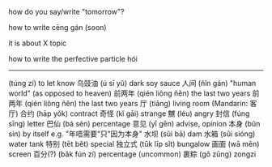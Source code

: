 
how do you say/write "tomorrow"?

how to write cēng gán (soon)

it is about X topic

how to write the perfective particle hói

---

(túng zí) to let know
乌豉油 (ú sī yǔ) dark soy sauce
人间 (ñǐn gán) "human world" (as opposed to heaven) 
前两年 (qién liông ñěn) the last two years
前两年 (qién liông ñěn) the last two years
厅 (tiāng) living room (Mandarin: 客厅)
合约 (hāp yǒk) contract
奇怪 (kǐ gāi) strange
嬲 (léu) angry
封信 (fúng sīng) letter
巴仙 (bá sén) percentage
意见 (yî gēn) advise, opinion
本身 (bûn sín) by itself e.g. "年唔需要“只”因为本身"
水坝 (sûi bā) dam
水箱 (sûi sióng) water tank
特别 (tēt bět) special
独立式 (tūk līp sǐt) bungalow
画面 (wā mēn) screen
百分(?) (bǎk fún zí) percentage (uncommon)
裹粽 (gô zūng) zongzi
